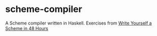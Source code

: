 scheme-compiler
===============

A Scheme compiler written in Haskell. Exercises from [Write Yourself a Scheme in 48 Hours](http://upload.wikimedia.org/wikipedia/commons/a/aa/Write_Yourself_a_Scheme_in_48_Hours.pdf)
